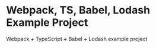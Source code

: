 # Webpack, TS, Babel, Lodash Example Project

Webpack + TypeScript + Babel + Lodash example project
